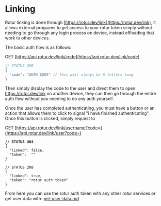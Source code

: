 # Linking

Rotur linking is done through [https://rotur.dev/link](https://rotur.dev/link), it allows external programs to get access to your rotur token simply without needing to go through any login process on device, instead offloading that work to other devices.

The basic auth flow is as follows:

GET [https://api.rotur.dev/link/code](https://api.rotur.dev/link/code)

```javascript
// STATUS 200
{
  "code": "AUTH CODE" // this will always be 6 letters long
}
```

Then simply display the code to the user and direct them to open https://rotur.dev/link on another device, they can then go through the entire auth flow without you needing to do any auth yourself.

Once the user has completed authenticating, you must have a button or an action that allows them to click to signal "i have finished authenticating". Once this button is clicked, simply request to

GET [https://api.rotur.dev/link/username?code=](https://api.rotur.dev/link/user?code=)

<pre class="language-javascript"><code class="lang-javascript"><strong>// STATUS 404
</strong><strong>{
</strong>  "linked": false,
  "token":  ""
}

// STATUS 200
{
  "linked": true,
  "token": "rotur auth token"
}
</code></pre>

From here you can use the rotur auth token with any other rotur services or get user data with:  [get-user-data.md](../your-connection/authentication/get-user-data.md "mention")
